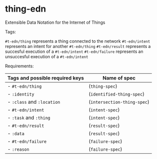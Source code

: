 # thing-edn
Extensible Data Notation for the Internet of Things

Tags:

`#t-edn/thing`    represents a thing connected to the network
`#t-edn/intent`   represents an intent for another `#t-edn/thing`
`#t-edn/result`   represents a succesful execution of a `#t-edn/intent`
`#t-edn/failure`  represents an unsuccesful execution of a `#t-edn/intent`

Requirements:

Tags and possible required keys | Name of spec
--------------------------------|-------------------------------
- `#t-edn/thing`                |(`thing-spec`)
  - `:identity`                 |(`identified-thing-spec`)
  - `:class` and `:location`    |(`intersection-thing-spec`)
- `#t-edn/intent`               |(`intent-spec`)
  - `:task` and `:thing`        |(`intent-spec`)
- `#t-edn/result`               |(`result-spec`)
  - `:data`                     |(`result-spec`)
- `#t-edn/failure`              |(`failure-spec`)
  - `:reason`                   |(`failure-spec`)
